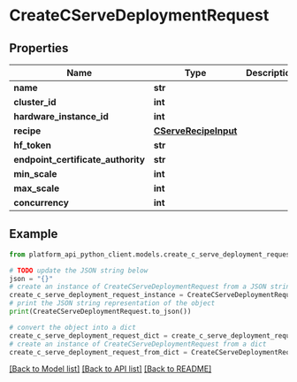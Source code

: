 # CreateCServeDeploymentRequest


## Properties

Name | Type | Description | Notes
------------ | ------------- | ------------- | -------------
**name** | **str** |  | 
**cluster_id** | **int** |  | 
**hardware_instance_id** | **int** |  | 
**recipe** | [**CServeRecipeInput**](CServeRecipeInput.md) |  | 
**hf_token** | **str** |  | 
**endpoint_certificate_authority** | **str** |  | [optional] 
**min_scale** | **int** |  | 
**max_scale** | **int** |  | 
**concurrency** | **int** |  | [optional] 

## Example

```python
from platform_api_python_client.models.create_c_serve_deployment_request import CreateCServeDeploymentRequest

# TODO update the JSON string below
json = "{}"
# create an instance of CreateCServeDeploymentRequest from a JSON string
create_c_serve_deployment_request_instance = CreateCServeDeploymentRequest.from_json(json)
# print the JSON string representation of the object
print(CreateCServeDeploymentRequest.to_json())

# convert the object into a dict
create_c_serve_deployment_request_dict = create_c_serve_deployment_request_instance.to_dict()
# create an instance of CreateCServeDeploymentRequest from a dict
create_c_serve_deployment_request_from_dict = CreateCServeDeploymentRequest.from_dict(create_c_serve_deployment_request_dict)
```
[[Back to Model list]](../README.md#documentation-for-models) [[Back to API list]](../README.md#documentation-for-api-endpoints) [[Back to README]](../README.md)


